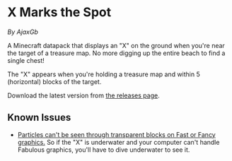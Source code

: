 # X Marks the Spot
*By AjaxGb*

A Minecraft datapack that displays an "X" on the ground when you're near the target of a treasure map. No more digging up the entire beach to find a single chest!

The "X" appears when you're holding a treasure map and within 5 (horizontal) blocks of the target.

Download the latest version from [the releases page](https://github.com/AjaxGb/XMarksTheSpot/releases).

## Known Issues

- [Particles can't be seen through transparent blocks on Fast or Fancy graphics.](https://bugs.mojang.com/browse/MC-188529) So if the "X" is underwater and your computer can't handle Fabulous graphics, you'll have to dive underwater to see it.
